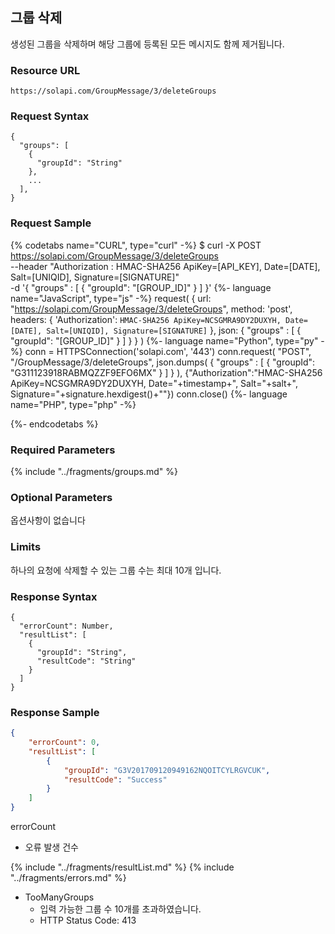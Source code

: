 ## 그룹 삭제
생성된 그룹을 삭제하며 해당 그룹에 등록된 모든 메시지도 함께 제거됩니다.

### Resource URL
`https://solapi.com/GroupMessage/3/deleteGroups`

### Request Syntax

```syntax
{
  "groups": [
    {
      "groupId": "String"
    },
    ...
  ],
}
```

### Request Sample

{% codetabs name="CURL", type="curl" -%}
$ curl -X POST https://solapi.com/GroupMessage/3/deleteGroups \
    --header "Authorization : HMAC-SHA256 ApiKey=[API_KEY], Date=[DATE], Salt=[UNIQID], Signature=[SIGNATURE]" \
    -d '{
      "groups" : [
        {
          "groupId": "[GROUP_ID]"
        }
      ]
    }'
{%- language name="JavaScript", type="js" -%}
request(
  {
    url: "https://solapi.com/GroupMessage/3/deleteGroups",
    method: 'post',
    headers: {
      'Authorization': `HMAC-SHA256 ApiKey=NCSGMRA9DY2DUXYH, Date=[DATE], Salt=[UNIQID], Signature=[SIGNATURE]`
    },
    json: {
      "groups" : [
        {
          "groupId": "[GROUP_ID]"
        }
      ]
    }
  }
)
{%- language name="Python", type="py" -%}
conn = HTTPSConnection('solapi.com', '443')
conn.request(
  "POST",
  "/GroupMessage/3/deleteGroups",
  json.dumps(
    {
      "groups" : [
        {
          "groupId": "G311123918RABMQZZF9EFO6MX"
        }
      ]
    }
  ),
  {"Authorization":"HMAC-SHA256 ApiKey=NCSGMRA9DY2DUXYH, Date="+timestamp+", Salt="+salt+", Signature="+signature.hexdigest()+""})
conn.close()
{%- language name="PHP", type="php" -%}
<?php
$ch = curl_init();
curl_setopt($ch, CURLOPT_URL,"https://solapi.com/GroupMessage/3/deleteGroups");
curl_setopt($ch, CURLOPT_POST, 1);
curl_setopt($ch, CURLOPT_HTTPHEADER, array(
'Authorization: HMAC-SHA256 ApiKey=[API_KEY], Date=[DATE], Salt=[UNIQID], Signature=[SIGNATURE]'
));
curl_setopt($ch, CURLOPT_POSTFIELDS, json_encode(
  '{
    "groups" : [
      {
        "groupId": "[GROUP_ID]"
      }
    ]
  }'
));
curl_exec($ch);
curl_close($ch);
?>
{%- endcodetabs %}


### Required Parameters
{% include "../fragments/groups.md" %}

### Optional Parameters
옵션사항이 없습니다

### Limits
하나의 요청에 삭제할 수 있는 그룹 수는 최대 10개 입니다.

### Response Syntax

```syntax
{
  "errorCount": Number,
  "resultList": [
    {
      "groupId": "String",
      "resultCode": "String"
    }
  ]
}
```

### Response Sample

```json
{
    "errorCount": 0,
    "resultList": [
        {
            "groupId": "G3V201709120949162NQOITCYLRGVCUK",
            "resultCode": "Success"
        }
    ]
}
```

errorCount
  - 오류 발생 건수

{% include "../fragments/resultList.md" %}
{% include "../fragments/errors.md" %}
- TooManyGroups
  - 입력 가능한 그룹 수 10개를 초과하였습니다.
  - HTTP Status Code: 413

